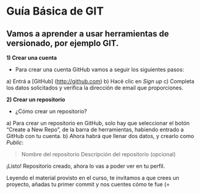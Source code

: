 # Guía Básica de GIT
## Vamos a aprender a usar herramientas de versionado, por ejemplo GIT.

**1) Crear una cuenta**
* Para crear una cuenta GitHub vamos a seguir los siguientes pasos: 

a) Entrá a [GitHub] (http://github.com)
b) Hacé clic en *Sign up*
c) Completa los datos solicitados y verifica la dirección de email que proporciones.

**2) Crear un repositorio**
* ¿Cómo crear un repositorio?

a) Para crear un repositorio en GitHub, solo hay que seleccionar el botón “Create a New Repo”, de la barra de herramientas, habiendo entrado a GitHub con tu cuenta.
b) Ahora habrá que llenar dos datos, y crearlo como *Public*:

>Nombre del repositorio
>Descripción del repositorio (opcional)

¡Listo! Repositorio creado, ahora lo vas a poder ver en tu perfil.

Leyendo el material provisto en el curso, te invitamos a que crees un proyecto, añadas tu primer commit y nos cuentes cómo te fue (=
